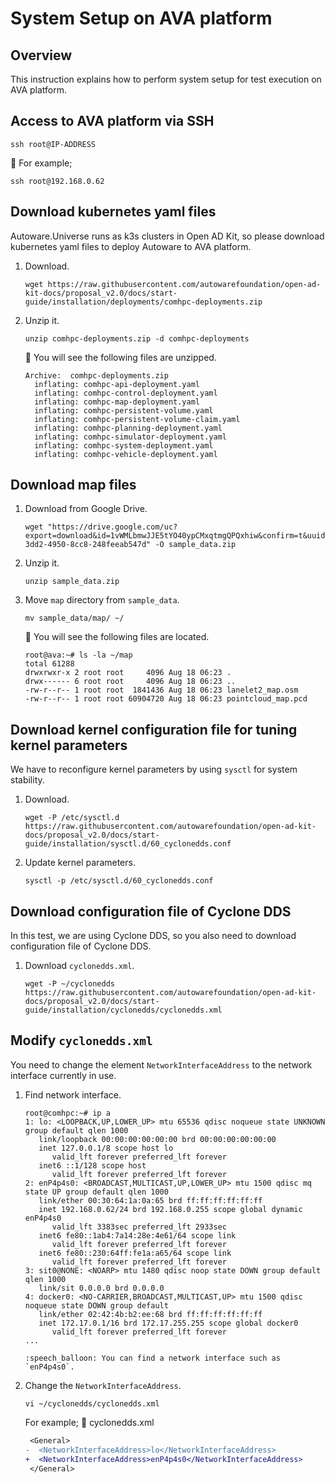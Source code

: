 # System Setup on AVA platform

## Overview

This instruction explains how to perform system setup for test execution on AVA platform.

## Access to AVA platform via SSH

```console
ssh root@IP-ADDRESS
```

:speech_balloon: For example;

```console
ssh root@192.168.0.62
```

## Download kubernetes yaml files

Autoware.Universe runs as k3s clusters in Open AD Kit, so please download kubernetes yaml files to deploy Autoware to AVA platform.
  
1. Download.

   ```console
   wget https://raw.githubusercontent.com/autowarefoundation/open-ad-kit-docs/proposal_v2.0/docs/start-guide/installation/deployments/comhpc-deployments.zip
   ```

1. Unzip it.

   ```console
   unzip comhpc-deployments.zip -d comhpc-deployments
   ```

   :speech_balloon: You will see the following files are unzipped.

   ```console
   Archive:  comhpc-deployments.zip
     inflating: comhpc-api-deployment.yaml  
     inflating: comhpc-control-deployment.yaml  
     inflating: comhpc-map-deployment.yaml  
     inflating: comhpc-persistent-volume.yaml  
     inflating: comhpc-persistent-volume-claim.yaml  
     inflating: comhpc-planning-deployment.yaml  
     inflating: comhpc-simulator-deployment.yaml  
     inflating: comhpc-system-deployment.yaml  
     inflating: comhpc-vehicle-deployment.yaml  
   ```

## Download map files

1. Download from Google Drive.

    ```console
    wget "https://drive.google.com/uc?export=download&id=1vWMLbmwJJE5tYO40ypCMxqtmgQPQxhiw&confirm=t&uuid=3d84d854-3dd2-4950-8cc8-248feeab547d" -O sample_data.zip
    ```

1. Unzip it.

   ```console
   unzip sample_data.zip
   ```

1. Move `map` directory from `sample_data`.

   ```console
   mv sample_data/map/ ~/
   ```

   :speech_balloon: You will see the following files are located.

   ```console
   root@ava:~# ls -la ~/map
   total 61288
   drwxrwxr-x 2 root root     4096 Aug 18 06:23 .
   drwx------ 6 root root     4096 Aug 18 06:23 ..
   -rw-r--r-- 1 root root  1841436 Aug 18 06:23 lanelet2_map.osm
   -rw-r--r-- 1 root root 60904720 Aug 18 06:23 pointcloud_map.pcd
   ```

## Download **kernel configuration** file for tuning kernel parameters

We have to reconfigure kernel parameters by using `sysctl` for system stability.

1. Download.

   ```console
   wget -P /etc/sysctl.d https://raw.githubusercontent.com/autowarefoundation/open-ad-kit-docs/proposal_v2.0/docs/start-guide/installation/sysctl.d/60_cyclonedds.conf
   ```

1. Update kernel parameters.

   ```console
   sysctl -p /etc/sysctl.d/60_cyclonedds.conf
   ```

## Download configuration file of Cyclone DDS

In this test, we are using Cyclone DDS, so you also need to download configuration file of Cyclone DDS.

1. Download `cyclonedds.xml`.

   ```console
   wget -P ~/cyclonedds https://raw.githubusercontent.com/autowarefoundation/open-ad-kit-docs/proposal_v2.0/docs/start-guide/installation/cyclonedds/cyclonedds.xml
   ```

## Modify `cyclonedds.xml`

You need to change the element `NetworkInterfaceAddress` to the network interface currently in use.

1. Find network interface.

   ```console
   root@comhpc:~# ip a 
   1: lo: <LOOPBACK,UP,LOWER_UP> mtu 65536 qdisc noqueue state UNKNOWN group default qlen 1000
      link/loopback 00:00:00:00:00:00 brd 00:00:00:00:00:00
      inet 127.0.0.1/8 scope host lo
         valid_lft forever preferred_lft forever
      inet6 ::1/128 scope host 
         valid_lft forever preferred_lft forever
   2: enP4p4s0: <BROADCAST,MULTICAST,UP,LOWER_UP> mtu 1500 qdisc mq state UP group default qlen 1000
      link/ether 00:30:64:1a:0a:65 brd ff:ff:ff:ff:ff:ff
      inet 192.168.0.62/24 brd 192.168.0.255 scope global dynamic enP4p4s0
         valid_lft 3383sec preferred_lft 2933sec
      inet6 fe80::1ab4:7a14:28e:4e61/64 scope link 
         valid_lft forever preferred_lft forever
      inet6 fe80::230:64ff:fe1a:a65/64 scope link 
         valid_lft forever preferred_lft forever
   3: sit0@NONE: <NOARP> mtu 1480 qdisc noop state DOWN group default qlen 1000
      link/sit 0.0.0.0 brd 0.0.0.0
   4: docker0: <NO-CARRIER,BROADCAST,MULTICAST,UP> mtu 1500 qdisc noqueue state DOWN group default 
      link/ether 02:42:4b:b2:ee:68 brd ff:ff:ff:ff:ff:ff
      inet 172.17.0.1/16 brd 172.17.255.255 scope global docker0
         valid_lft forever preferred_lft forever
   ...

   :speech_balloon: You can find a network interface such as `enP4p4s0`.

1. Change the `NetworkInterfaceAddress`.

   ```console
   vi ~/cyclonedds/cyclonedds.xml
   ```

   For example; :page_facing_up: cyclonedds.xml

   ```diff
    <General>
   -  <NetworkInterfaceAddress>lo</NetworkInterfaceAddress>
   +  <NetworkInterfaceAddress>enP4p4s0</NetworkInterfaceAddress>
    </General>

   ```

